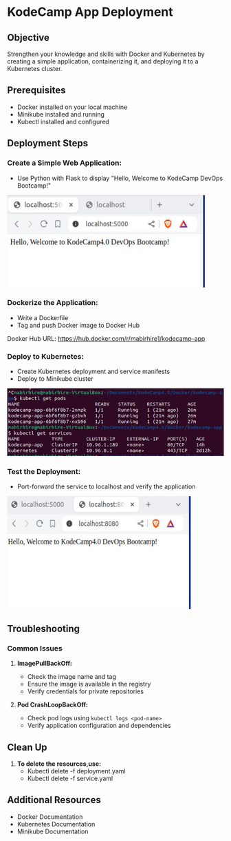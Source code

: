 # KodeCamp App Deployment

## Objective

Strengthen your knowledge and skills with Docker and Kubernetes by creating a simple application, containerizing it, and deploying it to a Kubernetes cluster.

## Prerequisites

- Docker installed on your local machine
- Minikube installed and running
- Kubectl installed and configured

## Deployment Steps

### Create a Simple Web Application:
   - Use Python with Flask to display "Hello, Welcome to KodeCamp DevOps Bootcamp!"

![app.py](Markdown/localhost.JPG)

### Dockerize the Application:
   - Write a Dockerfile
   - Tag and push Docker image to Docker Hub

Docker Hub URL: https://hub.docker.com/r/mabirhire1/kodecamp-app


### Deploy to Kubernetes:
   - Create Kubernetes deployment and service manifests
   - Deploy to Minikube cluster

![Working Manifests](Markdown/pods&services.JPG)

### Test the Deployment:
   - Port-forward the service to localhost and verify the application

![Kubernetes Deployment](Markdown/localhost1.JPG)


## Troubleshooting

### Common Issues

1. **ImagePullBackOff:**
   - Check the image name and tag
   - Ensure the image is available in the registry
   - Verify credentials for private repositories

2. **Pod CrashLoopBackOff:**
   - Check pod logs using `kubectl logs <pod-name>`
   - Verify application configuration and dependencies

## Clean Up

1. **To delete the resources,use:** 
   - Kubectl delete -f deployment.yaml
   - Kubectl delete -f service.yaml

## Additional Resources

  -  Docker Documentation
  -  Kubernetes Documentation
  -  Minikube Documentation

